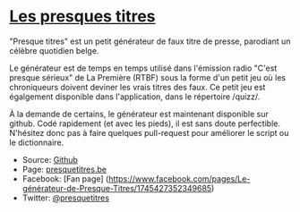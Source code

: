 # [Les presques titres](http://www.presquetitres.be)

"Presque titres" est un petit générateur de faux titre de presse, parodiant un célèbre quotidien belge. 

Le générateur est de temps en temps utilisé dans l'émission radio "C'est presque sérieux" de La Première (RTBF) sous la forme d'un petit jeu où les chroniqueurs doivent deviner les vrais titres des faux. Ce petit jeu est égalgement disponible dans l'application, dans le répertoire /quizz/.

À la demande de certains, le générateur est maintenant disponible sur github. Codé rapidement (et avec les pieds), il est sans doute perfectible. N'hésitez donc pas à faire quelques pull-request pour améliorer le script ou le dictionnaire.


* Source: [Github](https://github.com/ppnelles/presque-titres)
* Page: [presquetitres.be](http://www.presquetitres.be)
* Facebook: [Fan page] (https://www.facebook.com/pages/Le-générateur-de-Presque-Titres/1745427352349685)
* Twitter: [@presquetitres](http://twitter.com/presquetitres)
